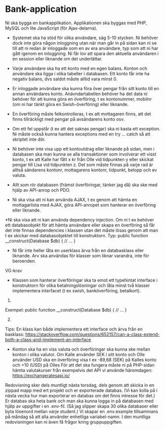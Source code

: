 # Bank-application

Ni ska bygga en bankapplikation. Applikationen ska byggas med PHP, MySQL och lite JavaScript (för Ajax-delarna).

* Systemet ska ha stöd för olika användare, säg 5-10 stycken. Ni behöver dock inte göra någon inloggning utan när man går in på sidan kan ni se till att ni redan är inloggade som en av era användare, typ som att ni har gått igenom en inloggning. Ni får lov att spara den aktuella användaren i en session eller liknande om det underlättar.

* Varje användare ska ha ett konto med en egen balans. Konton och användare ska ligga i olika tabeller i databasen. Ett konto får inte ha negativ balans, dvs saldot måste alltid vara minst 0.

* Er inloggade användare ska kunna föra över pengar från sitt konto till en annan användares konto. Anävndartabellen behöver ha det data ni behöver för att kunna göra en överföring, t ex kontonummer, mobilnr (om ni har tänkt göra en Swish-överföring) eller liknande.

* En överföring måste felkontrolleras, t ex att mottagaren finns, att det finns tillräckligt med pengar på avsändarens konto osv.

* Om ett fel uppstår (t ex att det saknas pengar) ska ni kasta ett exception. Ni måste också kunna hantera exceptions med en try ... catch så att skriptet inte dör.

* Ni behöver inte visa upp ett kontoutdrag eller liknande på sidan, men i databasen ska man kunna se alla transaktioner som involverar ett visst konto, t ex att Kalle har fått x kr från Olle vid tidpunkten y eller skickat pengar till Lisa vid tidpunkten z. Det som måste finnas på varje rad är alltså sändarens kontonr, mottagarens kontonr, tidpunkt, belopp och ev valuta.

* Allt som rör databasen (främst överföringar, tänker jag då) ska ske med hjälp av API-anrop och PDO.

* Ni ska visa att ni kan använda AJAX, t ex genom att hämta en mottagarlista med AJAX, göra API-anropet som hanterar en överföring eller liknande.

*Ni ska visa att ni kan använda dependency injection. Om ni t ex behöver ett databasobjekt för att hämta användare eller skapa en överföring så får det inte finnas dependencies i klassen utan det måste lösas genom att man t ex skickar med databasobjektet till konstruktorn. Typ:
public function __construct(Database $db) {
  // ...
}

* Ni får inte heller låta en userklass ärva från en databasklass eller liknande. Arv ska användas för klasser som liknar varandra, inte för beroenden.

VG-krav

* Klassen som hanterar överföringar ska ta emot ett typehintat interface i konstruktorn för olika betalningslösningar och låta minst två klasser implementera interfacet (t ex swish, banköverföring, betalkort). 
1.
Exempel:
public function __construct(Database $db) {
  // ...
}

2.
Tips: En klass kan både implementera ett interface och ärva från en basklass: https://stackoverflow.com/questions/652157/can-a-class-extend-both-a-class-and-implement-an-interface

* Konton ska ha en viss valuta och överföringar ska kunna ske mellan konton i olika valutor. Om Kalle använder SEK i sitt konto och Olle använder USD ska en överföring visa t ex -89,68 (SEK) på Kalles konto och +10 (USD) på Olles För att det ska fungera måste ni på PHP-sidan hämta valutakurser från exempelvis det API vi använde häromdagen: https://exchangeratesapi.io/


Redovisning sker dels muntligt nästa torsdag, dels genom att skicka in en zippad mapp med ert projekt och er exporterade databas. (Vi kan kolla på i nästa vecka hur man exporterar en databas om det finns intresse för det.) Er databas ska heta bank och man ska kunna logga in på databasen med hjälp av uppgifter i en .env-fil. (Så jag slipper skapa 30 olika databaser eller byta lösenord mellan varje student.) Vi skapar en .env.example tillsammans på måndag så att alla använder enhetliga variabel-namn. I den muntliga redovisningen kan ni även få frågor kring gruppuppgiften.
